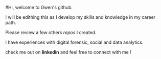 #Hi, welcome to Gwen's github.

I will be edithing this as I develop my skills and knowledge in my career path. 

Please review a few others *repos* I created. 

I have experiences with digital forensic, social and data analytics. 

check me out on **linkedin** and feel free to connect with me !
